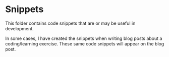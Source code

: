 # Snippets

This folder contains code snippets that are or may be useful in development.

In some cases, I have created the snippets when writing blog posts about a coding/learning exercise. These same code snippets will appear on the blog post.
